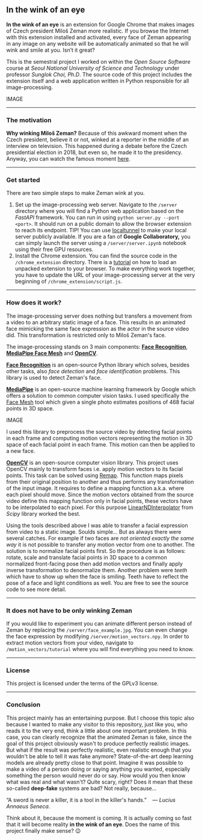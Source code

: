 ## In the wink of an eye

**In the wink of an eye** is an extension for Google Chrome that makes images of Czech president Miloš Zeman more realistic. If you browse the Internet with this extension installed and activated, every face of Zeman appearing in any image on any website will be automatically animated so that he will wink and smile at you. Isn’t it great?

This is the semestral project I worked on within the _Open Source Software_ course at _Seoul National University of Science and Technology_ under professor _Sunglok Choi, Ph.D_. The source code of this project includes the extension itself and a web application written in Python responsible for all image-processing.

IMAGE

---

### The motivation

**Why winking Miloš Zeman?** Because of this awkward moment when the Czech president, believe it or not, winked at a reporter in the middle of an interview on television. This happened during a debate before the Czech presidential election in 2018, but even so, he made it to the presidency. Anyway, you can watch the famous moment [here](https://bit.ly/3WurLlX).

---

### Get started

There are two simple steps to make Zeman wink at you.

1.  Set up the image-processing web server. Navigate to the `/server` directory where you will find a Python web application based on the _FastAPI_ framework. You can run in using `python server.py --port <port>`. It should run on a public domain to allow the browser extension to reach its endpoint. TIP! You can use [localtunnel](https://theboroer.github.io/localtunnel-www/) to make your local server publicly available. If you are a fan of **Google Collaboratory,** you can simply launch the server using a `/server/server.ipynb` notebook using their free GPU resources.
2.  Install the Chrome extension. You can find the source code in the `/chrome_extension` directory. There is a [tutorial](https://developer.chrome.com/docs/extensions/mv3/getstarted/development-basics/#load-unpacked) on how to load an unpacked extension to your browser. To make everything work together, you have to update the URL of your image-processing server at the very beginning of `/chrome_extension/script.js`.

---

### How does it work?

The image-processing server does nothing but transfers a movement from a video to an arbitrary static image of a face. This results in an animated face mimicking the same face expression as the actor in the source video did. This transformation is restricted only to Miloš Zeman's face.

The image-processing stands on 3 main components: [**Face Recognition**](https://github.com/ageitgey/face_recognition), [**MediaPipe Face Mesh**](https://google.github.io/mediapipe/) and [**OpenCV**](https://docs.opencv.org/3.4/index.html).

[**Face Recognition**](https://github.com/ageitgey/face_recognition) is an open-source Python library which solves, besides other tasks, also _face detection_ and _face identification_ problems. This library is used to detect Zeman's face. 

[**MediaPipe**](https://google.github.io/mediapipe/) is an open-source machine learning framework by Google which offers a solution to common computer vision tasks. I used specifically the [Face Mesh](https://google.github.io/mediapipe/solutions/face_mesh) tool which given a single photo estimates positions of 468 facial points in 3D space.

IMAGE

I used this library to preprocess the source video by detecting facial points in each frame and computing motion vectors representing the motion in 3D space of each facial point in each frame. This motion can then be applied to a new face.

[**OpenCV**](https://docs.opencv.org/3.4/index.html) is an open-source computer vision library. This project uses OpenCV mainly to transform faces i.e. apply motion vectors to its facial points. This task can be solved using [Remap](https://docs.opencv.org/3.4/d1/da0/tutorial_remap.html). This function maps pixels from their original position to another and thus performs any transformation of the input image. It requires to define a mapping function a.k.a. where each pixel should move. Since the motion vectors obtained from the source video define this mapping function only in facial points, these vectors have to be interpolated to each pixel. For this purpose [LinearNDInterpolator](https://docs.scipy.org/doc/scipy/reference/generated/scipy.interpolate.LinearNDInterpolator.html) from _Scipy_ library worked the best.

Using the tools described above I was able to transfer a facial expression from video to a static image. Soulds simple… But as always there were several catches. For example if two faces are _not oriented exactly the same way_ it is not possible to transfer any motion vector from one to another. The solution is to normalize facial points first. So the procedure is as follows: rotate, scale and translate facial points in 3D space to a common normalized front-facing pose then add motion vectors and finally apply inverse transformation to denormalize them. Another problem were _teeth_ which have to show up when the face is smiling. Teeth have to reflect the pose of a face and light conditions as well. You are free to see the source code to see more detail.

---

### It does not have to be only winking Zeman

If you would like to experiment you can animate different person instead of Zeman by replacing the `/server/face_example.jpg`. You can even change the face expression by modifying `/server/motion_vectors.npy`. In order to extract motion vectors from your video, navigate to `/motion_vectors/tutorial` where you will find everything you need to know.

---

### License

This project is licensed under the terms of the GPLv3 license.

---

### Conclusion

This project mainly has an entertaining purpose. But I choose this topic also because I wanted to make any visitor to this repository, just like you, who reads it to the very end, think a little about one important problem. In this case, you can clearly recognize that the animated Zeman is fake, since the goal of this project obviously wasn't to produce perfectly realistic images. But what if the result was perfectly realistic, even realistic enough that you wouldn't be able to tell it was fake anymore? State-of-the-art deep learning models are already pretty close to that point. Imagine it was possible to make a video of a person doing or saying anything you wanted, especially something the person would never do or say. How would you then know what was real and what wasn't? Quite scary, right? Does it mean that these so-called **deep-fake** systems are bad? Not really, because…

“A sword is never a killer, it is a tool in the killer's hands.”    — _Lucius Annaeus Seneca_.

Think about it, because the moment is coming. It is actually coming so fast that it will become reality **in the wink of an eye**. Does the name of this project finally make sense? :wink: